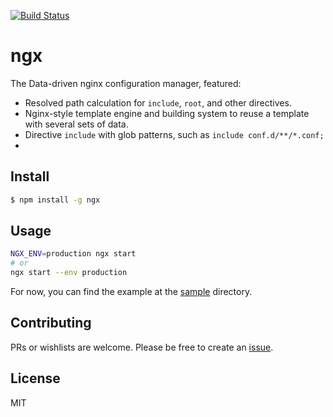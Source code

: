 [![Build Status](https://travis-ci.org/kaelzhang/node-ngx.svg?branch=master)](https://travis-ci.org/kaelzhang/node-ngx)
<!-- optional appveyor tst
[![Windows Build Status](https://ci.appveyor.com/api/projects/status/github/kaelzhang/node-ngx?branch=master&svg=true)](https://ci.appveyor.com/project/kaelzhang/node-ngx)
-->
<!-- optional npm version
[![NPM version](https://badge.fury.io/js/ngx.svg)](http://badge.fury.io/js/ngx)
-->
<!-- optional npm downloads
[![npm module downloads per month](http://img.shields.io/npm/dm/ngx.svg)](https://www.npmjs.org/package/ngx)
-->
<!-- optional dependency status
[![Dependency Status](https://david-dm.org/kaelzhang/node-ngx.svg)](https://david-dm.org/kaelzhang/node-ngx)
-->

# ngx

The Data-driven nginx configuration manager, featured:

- Resolved path calculation for `include`, `root`, and other directives.
- Nginx-style template engine and building system to reuse a template with several sets of data.
- Directive `include` with glob patterns, such as `include conf.d/**/*.conf;`
-

## Install

```sh
$ npm install -g ngx
```

## Usage

```sh
NGX_ENV=production ngx start
# or
ngx start --env production
```

For now, you can find the example at the [sample](https://github.com/kaelzhang/node-ngx/tree/master/sample) directory.

## Contributing

PRs or wishlists are welcome. Please be free to create an [issue](https://github.com/kaelzhang/node-ngx/issues/new).

## License

MIT
